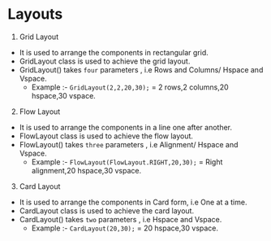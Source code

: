 # Layouts

1. Grid Layout

- It is used to arrange the components in rectangular grid.
- GridLayout class is used to achieve the grid layout.
- GridLayout() takes `four` parameters , i.e Rows and Columns/ Hspace and Vspace.
	- Example :- `GridLayout(2,2,20,30);` = 2 rows,2 columns,20 hspace,30 vspace.

2. Flow Layout

- It is used to arrange the components in a line one after another.
- FlowLayout class is used to achieve the flow layout.
- FlowLayout() takes `three` parameters , i.e Alignment/ Hspace and Vspace.
	- Example :- `FlowLayout(FlowLayout.RIGHT,20,30);` = Right alignment,20 hspace,30 vspace.

3. Card Layout

- It is used to arrange the components in Card form, i.e One at a time.
- CardLayout class is used to achieve the card layout.
- CardLayout() takes `two` parameters , i.e Hspace and Vspace.
	- Example :- `CardLayout(20,30);` = 20 hspace,30 vspace.